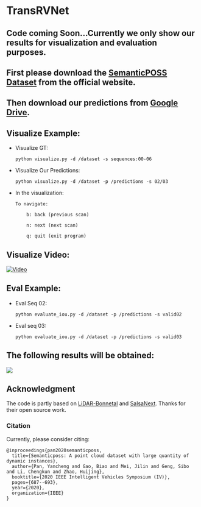 # TransRVNet



## Code coming Soon...Currently we only show our results for visualization and evaluation purposes.



## First please download the [SemanticPOSS Dataset](http://www.poss.pku.edu.cn./download.html) from the official website.



## Then download our predictions from [Google Drive](https://drive.google.com/file/d/1i3GMG4KcOPwDbJtgZEDWJkSApOAnRn5O/view?usp=sharing).



## Visualize Example:


- Visualize GT:

  `python visualize.py -d /dataset -s sequences:00-06`

- Visualize Our Predictions:

  `python visualize.py -d /dataset -p /predictions -s 02/03`
- In the visualization:

      To navigate:

          b: back (previous scan)

          n: next (next scan)

          q: quit (exit program)

## Visualize Video:
[![Video](https://res.cloudinary.com/marcomontalbano/image/upload/v1627450328/video_to_markdown/images/youtube--NXyBSnMek3M-c05b58ac6eb4c4700831b2b3070cd403.jpg)](https://youtu.be/NXyBSnMek3M "Video")
## Eval Example:

- Eval Seq 02:

  `python evaluate_iou.py -d /dataset -p /predictions -s valid02` 

- Eval seq 03:

  `python evaluate_iou.py -d /dataset -p /predictions -s valid03`
## The following results will be obtained:
![](https://github.com/huixiancheng/TransRVNet/blob/main/result.png)


## Acknowledgment

The code is partly based on [LiDAR-Bonnetal](https://github.com/PRBonn/lidar-bonnetal) and [SalsaNext](https://github.com/Halmstad-University/SalsaNext). Thanks for their open source work.

### Citation

Currently, please consider citing:

```
@inproceedings{pan2020semanticposs,
  title={Semanticposs: A point cloud dataset with large quantity of dynamic instances},
  author={Pan, Yancheng and Gao, Biao and Mei, Jilin and Geng, Sibo and Li, Chengkun and Zhao, Huijing},
  booktitle={2020 IEEE Intelligent Vehicles Symposium (IV)},
  pages={687--693},
  year={2020},
  organization={IEEE}
}
```
